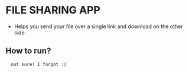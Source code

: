 # FILE SHARING APP

- Helps you send your file over a single link and download on the other side.

## How to run?
```sh
  not sure! I forgot :|
``` 
